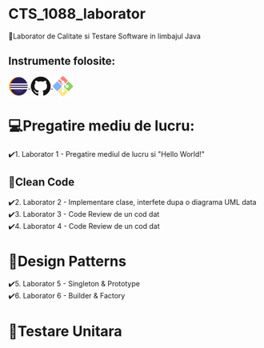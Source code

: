 # CTS_1088_laborator
💛Laborator de Calitate si Testare Software in limbajul Java


## Instrumente folosite:
<a href = "https://www.eclipse.org/downloads/">
    <img src = "Logo/Eclipse.png" alt="Eclipse" width = "auto" height="40px" align="center" title="Eclipse" />
</a>
<a href = "https://github.com/">
    <img src = "Logo/GitHub.png" alt="GitHub" width = "auto" height="40px" align="center" title="GitHub" />
</a>
<a href = "http://git-scm.com/downloads/guis/">
    <img src = "Logo/GitClient.png" alt="GitClient" width = "auto" height="40px" align="center" title="GitClient" />
</a>

# 💻Pregatire mediu de lucru:
✔️1. Laborator 1 - Pregatire mediul de lucru si "Hello World!" </br>

## 🧹Clean Code
✔️2. Laborator 2 - Implementare clase, interfete dupa o diagrama UML data</br>
✔️3. Laborator 3 - Code Review de un cod dat</br>
✔️4. Laborator 4 - Code Review de un cod dat</br>

# 🎩Design Patterns
✔️5. Laborator 5 - Singleton & Prototype</br>
✔️6. Laborator 6 - Builder & Factory</br>
# 🧪Testare Unitara
